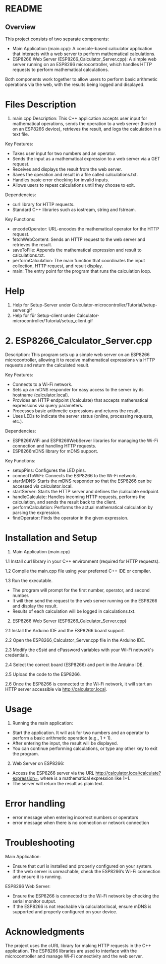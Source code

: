 # README
## Overview
This project consists of two separate components:

 - Main Application (main.cpp): A console-based calculator application that interacts with a web server to perform mathematical calculations.
 - ESP8266 Web Server (ESP8266_Calculator_Server.cpp): A simple web server running on an ESP8266 microcontroller, which handles HTTP requests to perform mathematical calculations.

Both components work together to allow users to perform basic arithmetic operations via the web, with the results being logged and displayed.

# Files Description
1. main.cpp
Description:
This C++ application accepts user input for mathematical operations, sends the operation to a web server (hosted on an ESP8266 device), retrieves the result, and logs the calculation in a text file.

Key Features:

 - Takes user input for two numbers and an operator.
 - Sends the input as a mathematical expression to a web server via a GET request.
 - Receives and displays the result from the web server.
 - Saves the operation and result in a file called calculations.txt.
 - Handles basic error checking for invalid inputs.
 - Allows users to repeat calculations until they choose to exit.
   
Dependencies:

 - curl library for HTTP requests.
 - Standard C++ libraries such as iostream, string and fstream.

Key Functions:

 - encodeOperator: URL-encodes the mathematical operator for the HTTP request.
 - fetchWebContent: Sends an HTTP request to the web server and retrieves the result.
 - saveToFile: Appends the mathematical expression and result to calculations.txt.
 - performCalculation: The main function that coordinates the input collection, HTTP request, and result display.
 - main: The entry point for the program that runs the calculation loop.

# Help 
 1. Help for Setup-Server under Calculator-microcontroller/Tutorial/setup-server.gif
 2. Help for für Setup-client under Calculator-microcontroller/Tutorial/setup_client.gif
   
# 2. ESP8266_Calculator_Server.cpp
Description:
This program sets up a simple web server on an ESP8266 microcontroller, allowing it to receive mathematical expressions via HTTP requests and return the calculated result.

Key Features:

 - Connects to a Wi-Fi network.
 - Sets up an mDNS responder for easy access to the server by its hostname (calculator.local).
 - Provides an HTTP endpoint (/calculate) that accepts mathematical expressions via query parameters.
 - Processes basic arithmetic expressions and returns the result.
 - Uses LEDs to indicate the server status (online, processing requests, etc.).
   
Dependencies:

 - ESP8266WiFi and ESP8266WebServer libraries for managing the Wi-Fi connection and handling HTTP requests.
 - ESP8266mDNS library for mDNS support.
   
Key Functions:

 - setupPins: Configures the LED pins.
 - connectToWiFi: Connects the ESP8266 to the Wi-Fi network.
 - startMDNS: Starts the mDNS responder so that the ESP8266 can be accessed via calculator.local.
 - startServer: Starts the HTTP server and defines the /calculate endpoint.
 - handleCalculate: Handles incoming HTTP requests, performs the calculation, and sends the result back to the client.
 - performCalculation: Performs the actual mathematical calculation by parsing the expression.
 - findOperator: Finds the operator in the given expression.

# Installation and Setup
1. Main Application (main.cpp)

 1.1 Install curl library in your C++ environment (required for HTTP requests).

 1.2 Compile the main.cpp file using your preferred C++ IDE or compiler.

 1.3 Run the executable.
 
 - The program will prompt for the first number, operator, and second number.
 - It will then send the request to the web server running on the ESP8266 and display the result.
 - Results of each calculation will be logged in calculations.txt.
   
2. ESP8266 Web Server (ESP8266_Calculator_Server.cpp)
   
 2.1 Install the Arduino IDE and the ESP8266 board support.
 
 2.2 Open the ESP8266_Calculator_Server.cpp file in the Arduino IDE.
 
 2.3 Modify the cSsid and cPassword variables with your Wi-Fi network's credentials.

 2.4 Select the correct board (ESP8266) and port in the Arduino IDE.
 
 2.5 Upload the code to the ESP8266.

 2.6 Once the ESP8266 is connected to the Wi-Fi network, it will start an HTTP server accessible via http://calculator.local.
 
# Usage
1. Running the main application:

 - Start the application. It will ask for two numbers and an operator to perform a basic arithmetic operation (e.g., 1 + 1).
 - After entering the input, the result will be displayed.
 - You can continue performing calculations, or type any other key to exit the program.
   
2. Web Server on ESP8266:

 - Access the ESP8266 server via the URL http://calculator.local/calculate?expression=<expression>, where <expression> is a mathematical expression like 1+1.
 - The server will return the result as plain text.

# Error handling 

 - error message when entering incorrect numbers or operators
 - error message when there is no connection or network connection
   
# Troubleshooting
Main Application:

 - Ensure that curl is installed and properly configured on your system.
 - If the web server is unreachable, check the ESP8266’s Wi-Fi connection and ensure it is running.
   
ESP8266 Web Server:

 - Ensure the ESP8266 is connected to the Wi-Fi network by checking the serial monitor output.
 - If the ESP8266 is not reachable via calculator.local, ensure mDNS is supported and properly configured on your device.

# Acknowledgments
The project uses the cURL library for making HTTP requests in the C++ application.
The ESP8266 libraries are used to interface with the microcontroller and manage Wi-Fi connectivity and the web server.
